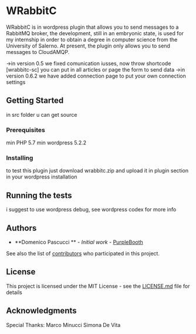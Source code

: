 # WRabbitC

WRabbitC is in wordpress plugin that allows you to send messages to a RabbitMQ broker,
the development, still in an embryonic state, is used for my internship in order to obtain a degree in computer science from the University of Salerno.
At present, the plugin only allows you to send messages to CloudAMQP.

->in version 0.5 we fixed comunication iusses, now throw shortcode [wrabbitc-sc] you can put in all articles or page the form to send data
->in version 0.6.2 we have added connection page to put your own connection settings

## Getting Started

in src folder u can get source

### Prerequisites

min PHP 5.7
min wordpress 5.2.2

### Installing

to test this plugin just download wrabbitc.zip and upload it in plugin section in your wordpress installation

## Running the tests

i suggest to use wordpress debug, see wordpress codex for more info

## Authors

* **Domenico Pascucci ** - *Initial work* - [PurpleBooth](https://github.com/Pasmimmo)

See also the list of [contributors](https://github.com/your/project/contributors) who participated in this project.

## License

This project is licensed under the MIT License - see the [LICENSE.md](LICENSE.md) file for details

## Acknowledgments

Special Thanks:
        Marco Minucci 
        Simona De Vita
